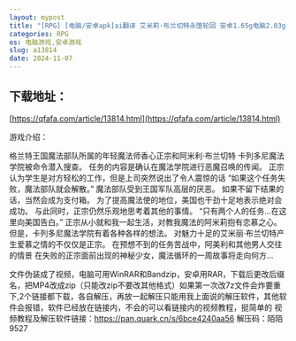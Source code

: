 ```yaml
---
layout: mypost
title: "[RPG] [电脑/安卓apk]ai翻译 艾米莉·布兰切特永堕轮回 安卓1.65g电脑2.03g 夸克"
categories: RPG
os: 电脑游戏,安卓游戏
slug: a13814
date: 2024-11-07
---
```


## 下载地址：

[https://qfafa.com/article/13814.html](https://qfafa.com/article/13814.html)

游戏介绍：

格兰特王国魔法部队所属的年轻魔法师香心正宗和阿米利·布兰切特
卡列多尼魔法学院被命令潜入搜查。
任务的内容是确认在魔法学院进行恶魔召唤的传闻。
正宗认为学生是对方轻松的工作，但是上司突然说出了令人震惊的话
“如果这个任务失败，魔法部队就会解散。”
魔法部队受到王国军队高层的厌恶。
如果不留下结果的话，当然会成为支付箱。
为了提高魔法使的地位，美国也干劲十足地表示绝对会成功。
与此同时，正宗仍然乐观地思考着其他的事情。
“只有两个人的任务…在这里向美国告白。”
正宗从小就和我一起生活，对教我魔法的阿米莉抱有恋慕之心。
但是，卡列多尼魔法学院有着各种各样的想法。
对魅力十足的艾米丽·布兰切特产生爱慕之情的不仅仅是正宗。
在预想不到的任务苦战中，阿美利和其他男人交往的情景
在失败的正宗面前出现的神秘少女，魔法循环的一周故事将走向何方…

文件伪装成了视频，电脑可用WinRAR和Bandzip，安卓用RAR，下载后更改后缀名，把MP4改成zip（只能改zip不要改其他格式）如果第一次改7z文件会炸要重下,2个链接都下载，各自解压，再放一起解压只能用我上面说的解压软件，其他软件会报错，软件已经放在链接内，不会的可以看链接内的视频教程，挺简单的
视频教程及解压软件链接：https://pan.quark.cn/s/6bce4240aa56
解压码：陌陌9527